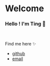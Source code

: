 # Welcome 
### Hello !  I'm Ting 👋
<br/>

Find me here ✨
* [github](https://github.com/HsiaoTingHong)
* [email](hsiaoting1003@gmail.com) 
<br/>


<!--
**HsiaoTingHong/HsiaoTingHong** is a ✨ _special_ ✨ repository because its `README.md` (this file) appears on your GitHub profile.

Here are some ideas to get you started:

- 🔭 I’m currently working on ...
- 🌱 I’m currently learning ...
- 👯 I’m looking to collaborate on ...
- 🤔 I’m looking for help with ...
- 💬 Ask me about ...
- 📫 How to reach me: ...
- 😄 Pronouns: ...
- ⚡ Fun fact: ...
-->
